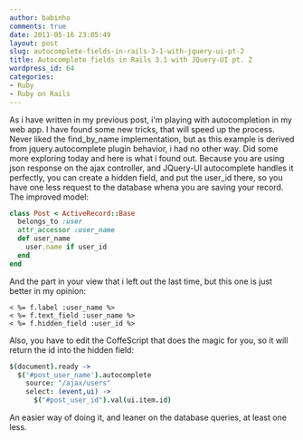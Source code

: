 ```yaml
---
author: babinho
comments: true
date: 2011-05-16 23:05:49
layout: post
slug: autocomplete-fields-in-rails-3-1-with-jquery-ui-pt-2
title: Autocomplete fields in Rails 3.1 with JQuery-UI pt. 2
wordpress_id: 64
categories:
- Ruby
- Ruby on Rails
---
```


As i have written in my previous post, i'm playing with autocompletion in my web app. I have found some new tricks, that will speed up the process. Never liked the find_by_name implementation, but as this example is derived from jquery.autocomplete plugin behavior, i had no other way. Did some more exploring today and here is what i found out.
Because you are using json response on the ajax controller, and JQuery-UI autocomplete handles it perfectly, you can create a hidden field, and put the user_id there, so you have one less request to the database whena you are saving your record.
The improved model:
```ruby app/models/post.rb
class Post < ActiveRecord::Base
  belongs_to :user
  attr_accessor :user_name
  def user_name
    user.name if user_id
  end
end
```
And the part in your view that i left out the last time, but this one is just better in my opinion:
```erb
< %= f.label :user_name %>
< %= f.text_field :user_name %>
< %= f.hidden_field :user_id %>
```
Also, you have to edit the CoffeScript that does the magic for you, so it will return the id into the hidden field:
```coffeescript
$(document).ready ->
  $('#post_user_name').autocomplete
    source: "/ajax/users"
    select: (event,ui) ->
      $("#post_user_id").val(ui.item.id)
```
An easier way of doing it, and leaner on the database queries, at least one less.
